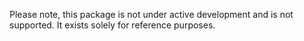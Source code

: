 Please note, this package is not under active development and is not supported.
It exists solely for reference purposes.